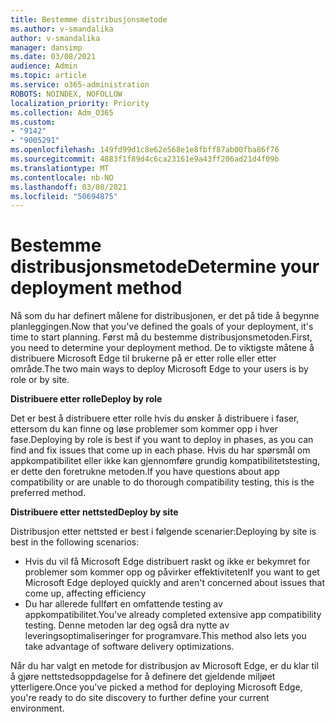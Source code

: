 ```yaml
---
title: Bestemme distribusjonsmetode
ms.author: v-smandalika
author: v-smandalika
manager: dansimp
ms.date: 03/08/2021
audience: Admin
ms.topic: article
ms.service: o365-administration
ROBOTS: NOINDEX, NOFOLLOW
localization_priority: Priority
ms.collection: Adm_O365
ms.custom:
- "9142"
- "9005291"
ms.openlocfilehash: 149fd99d1c8e62e568e1e8fbff87ab00fba86f76
ms.sourcegitcommit: 4883f1f89d4c6ca23161e9a43ff206ad21d4f09b
ms.translationtype: MT
ms.contentlocale: nb-NO
ms.lasthandoff: 03/08/2021
ms.locfileid: "50694875"
---
```

# <a name="determine-your-deployment-method"></a><span data-ttu-id="eb5fc-102">Bestemme distribusjonsmetode</span><span class="sxs-lookup"><span data-stu-id="eb5fc-102">Determine your deployment method</span></span>

<span data-ttu-id="eb5fc-103">Nå som du har definert målene for distribusjonen, er det på tide å begynne planleggingen.</span><span class="sxs-lookup"><span data-stu-id="eb5fc-103">Now that you've defined the goals of your deployment, it's time to start planning.</span></span> <span data-ttu-id="eb5fc-104">Først må du bestemme distribusjonsmetoden.</span><span class="sxs-lookup"><span data-stu-id="eb5fc-104">First, you need to determine your deployment method.</span></span> <span data-ttu-id="eb5fc-105">De to viktigste måtene å distribuere Microsoft Edge til brukerne på er etter rolle eller etter område.</span><span class="sxs-lookup"><span data-stu-id="eb5fc-105">The two main ways to deploy Microsoft Edge to your users is by role or by site.</span></span>

<span data-ttu-id="eb5fc-106">**Distribuere etter rolle**</span><span class="sxs-lookup"><span data-stu-id="eb5fc-106">**Deploy by role**</span></span>

<span data-ttu-id="eb5fc-107">Det er best å distribuere etter rolle hvis du ønsker å distribuere i faser, ettersom du kan finne og løse problemer som kommer opp i hver fase.</span><span class="sxs-lookup"><span data-stu-id="eb5fc-107">Deploying by role is best if you want to deploy in phases, as you can find and fix issues that come up in each phase.</span></span> <span data-ttu-id="eb5fc-108">Hvis du har spørsmål om appkompatibilitet eller ikke kan gjennomføre grundig kompatibilitetstesting, er dette den foretrukne metoden.</span><span class="sxs-lookup"><span data-stu-id="eb5fc-108">If you have questions about app compatibility or are unable to do thorough compatibility testing, this is the preferred method.</span></span>

<span data-ttu-id="eb5fc-109">**Distribuere etter nettsted**</span><span class="sxs-lookup"><span data-stu-id="eb5fc-109">**Deploy by site**</span></span>

<span data-ttu-id="eb5fc-110">Distribusjon etter nettsted er best i følgende scenarier:</span><span class="sxs-lookup"><span data-stu-id="eb5fc-110">Deploying by site is best in the following scenarios:</span></span>
- <span data-ttu-id="eb5fc-111">Hvis du vil få Microsoft Edge distribuert raskt og ikke er bekymret for problemer som kommer opp og påvirker effektiviteten</span><span class="sxs-lookup"><span data-stu-id="eb5fc-111">If you want to get Microsoft Edge deployed quickly and aren't concerned about issues that come up, affecting efficiency</span></span>
- <span data-ttu-id="eb5fc-112">Du har allerede fullført en omfattende testing av appkompatibilitet.</span><span class="sxs-lookup"><span data-stu-id="eb5fc-112">You've already completed extensive app compatibility testing.</span></span> <span data-ttu-id="eb5fc-113">Denne metoden lar deg også dra nytte av leveringsoptimaliseringer for programvare.</span><span class="sxs-lookup"><span data-stu-id="eb5fc-113">This method also lets you take advantage of software delivery optimizations.</span></span>

<span data-ttu-id="eb5fc-114">Når du har valgt en metode for distribusjon av Microsoft Edge, er du klar til å gjøre nettstedsoppdagelse for å definere det gjeldende miljøet ytterligere.</span><span class="sxs-lookup"><span data-stu-id="eb5fc-114">Once you've picked a method for deploying Microsoft Edge, you're ready to do site discovery to further define your current environment.</span></span>
